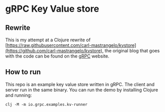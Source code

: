 # gRPC Key Value store

## Rewrite

This is my attempt at a Clojure rewrite of [https://raw.githubusercontent.com/carl-mastrangelo/kvstore](https://github.com/carl-mastrangelo/kvstore), the original blog that goes with the code can be found on the [gRPC](https://grpc.io/blog/optimizing-grpc-part-1/) website.

## How to run

This repo is an example key value store written in gRPC.  The client and server run in the same binary.  You can run the demo by installing Clojure and running:

```
clj -M -m io.grpc.examples.kv-runner
```
